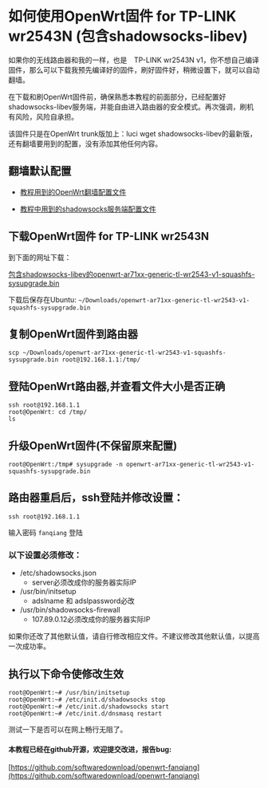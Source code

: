 # 如何使用OpenWrt固件 for TP-LINK wr2543N (包含shadowsocks-libev)

如果你的无线路由器和我的一样，也是　TP-LINK wr2543N v1，你不想自己编译固件，那么可以下载我预先编译好的固件，刷好固件好，稍微设置下，就可以自动翻墙。

在下载和刷OpenWrt固件前，确保熟悉本教程的前面部分，已经配置好shadowsocks-libev服务端，并能自由进入路由器的安全模式。再次强调，刷机有风险，风险自承担。

该固件只是在OpenWrt trunk版加上：luci wget shadowsocks-libev的最新版，还有翻墙要用到的配置，没有添加其他任何内容。

## 翻墙默认配置
- [教程用到的OpenWrt翻墙配置文件](https://www.github.com/softwaredownload/openwrt-fanqiang/openwrt)

- [教程中用到的shadowsocks服务端配置文件](https://www.github.com/softwaredownload/openwrt-fanqiang/ubuntu)

## 下载OpenWrt固件 for TP-LINK wr2543N
到下面的网址下载：

[包含shadowsocks-libev的openwrt-ar71xx-generic-tl-wr2543-v1-squashfs-sysupgrade.bin](https://software-download.name/2014/openwrt-ar71xx-generic-tl-wr2543-v1-squashfs-sysupgrade-bin-with-shadowsocks/)

下载后保存在Ubuntu: `~/Downloads/openwrt-ar71xx-generic-tl-wr2543-v1-squashfs-sysupgrade.bin`

## 复制OpenWrt固件到路由器
	scp ~/Downloads/openwrt-ar71xx-generic-tl-wr2543-v1-squashfs-sysupgrade.bin root@192.168.1.1:/tmp/
	
## 登陆OpenWrt路由器,并查看文件大小是否正确
	ssh root@192.168.1.1
	root@OpenWrt: cd /tmp/
	ls
	
## 升级OpenWrt固件(不保留原来配置)
	root@OpenWrt:/tmp# sysupgrade -n openwrt-ar71xx-generic-tl-wr2543-v1-squashfs-sysupgrade.bin	
	
## 路由器重启后，ssh登陆并修改设置：

	ssh root@192.168.1.1
	
输入密码 `fanqiang` 登陆

### 以下设置必须修改：
- /etc/shadowsocks.json 
	* server必须改成你的服务器实际IP
- /usr/bin/initsetup
	* adslname 和 adslpassword必改
- /usr/bin/shadowsocks-firewall
	* 107.89.0.12必须改成你的服务器实际IP	

如果你还改了其他默认值，请自行修改相应文件。不建议修改其他默认值，以提高一次成功率。

## 执行以下命令使修改生效
	root@OpenWrt:~# /usr/bin/initsetup
	root@OpenWrt:~# /etc/init.d/shadowsocks stop
	root@OpenWrt:~# /etc/init.d/shadowsocks start
	root@OpenWrt:~# /etc/init.d/dnsmasq restart
	
测试一下是否可以在网上畅行无阻了。

#### 本教程已经在github开源，欢迎提交改进，报告bug:
[https://github.com/softwaredownload/openwrt-fanqiang](https://github.com/softwaredownload/openwrt-fanqiang)



